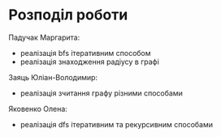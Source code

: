 # Розподіл роботи

Падучак Маргарита:
- реалізація bfs ітеративним способом
- реалізація знаходження радіусу в графі

Заяць Юліан-Володимир:
- реалізація зчитання графу різними способами

Яковенко Олена:
- реалізація dfs ітеративним та рекурсивним способами
